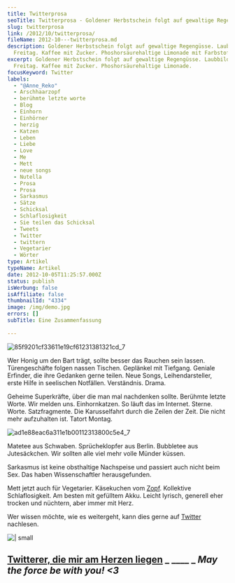 ```yaml
---
title: Twitterprosa
seoTitle: Twitterprosa - Goldener Herbstschein folgt auf gewaltige Regengüsse
slug: twitterprosa
link: /2012/10/twitterprosa/
fileName: 2012-10---twitterprosa.md
description: Goldener Herbstschein folgt auf gewaltige Regengüsse. Laubbilder am
  Freitag. Kaffee mit Zucker. Phoshorsäurehaltige Limonade mit Farbstoffen.
excerpt: Goldener Herbstschein folgt auf gewaltige Regengüsse. Laubbilder am
  Freitag. Kaffee mit Zucker. Phoshorsäurehaltige Limonade.
focusKeyword: Twitter
labels:
  - "@Anne_Reko"
  - Arschhaarzopf
  - berühmte letzte worte
  - Blog
  - Einhorn
  - Einhörner
  - herzig
  - Katzen
  - Leben
  - Liebe
  - Love
  - Me
  - Mett
  - neue songs
  - Nutella
  - Prosa
  - Prosa
  - Sarkasmus
  - Sätze
  - Schicksal
  - Schlaflosigkeit
  - Sie teilen das Schicksal
  - Tweets
  - Twitter
  - twittern
  - Vegetarier
  - Wörter
type: Artikel
typeName: Artikel
date: 2012-10-05T11:25:57.000Z
status: publish
isWerbung: false
isAffiliate: false
thumbnailId: "4334"
image: /img/demo.jpg
errors: []
subTitle: Eine Zusammenfassung
  
---
```


![85f9201cf33611e19cf61231381321cd_7](http://cardamonchai.com/wp-content/uploads/2012/10/85f9201cf33611e19cf61231381321cd_7.jpg)

Wer Honig um den Bart trägt, sollte besser das Rauchen sein lassen.
Türengeschäfte folgen nassen Tischen. Geplänkel mit Tiefgang. Geniale Erfinder,
die ihre Gedanken gerne teilen. Neue Songs, Leihendarsteller, erste Hilfe in
seelischen Notfällen. Verständnis. Drama.

Geheime Superkräfte, über die man mal nachdenken sollte. Berühmte letzte Worte.
Wir melden uns. Einhornkatzen. So läuft das im Internet. Sterne. Worte.
Satzfragmente. Die Karusselfahrt durch die Zeilen der Zeit. Die nicht mehr
aufzuhalten ist. Tatort Montag.

![ad1e88eac6a311e1b00112313800c5e4_7](http://cardamonchai.com/wp-content/uploads/2012/10/ad1e88eac6a311e1b00112313800c5e4_7.jpg)

Matetee aus Schwaben. Sprücheklopfer aus Berlin. Bubbletee aus Jutesäckchen. Wir
sollten alle viel mehr volle Münder küssen.

Sarkasmus ist keine obsthaltige Nachspeise und passiert auch nicht beim Sex. Das
haben Wissenschaftler herausgefunden.

Mett jetzt auch für Vegetarier. Käsekuchen vom
[Zopf](http://arschhaarzopf.wordpress.com/). Kollektive Schlaflosigkeit. Am
besten mit gefülltem Akku. Leicht lyrisch, generell eher trocken und nüchtern,
aber immer mit Herz.

Wer wissen möchte, wie es weitergeht, kann dies gerne auf
[Twitter](https://twitter.com/Anne_Reko) nachlesen.

![ | small](http://cardamonchai.com/wp-content/uploads/2012/10/519079845-320x239.jpg)

## [Twitterer, die mir am Herzen liegen](https://twitter.com/Anne_Reko/following) _ \_\_\_\_ _ _May the force be with you! &lt;3_

  